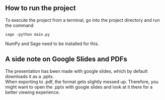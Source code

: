 ## How to run the project

To execute the project from a terminal, go into the project directory and run the command 

``` sage -python main.py ```

NumPy and Sage need to be installed for this.

## A side note on Google Slides and PDFs

The presentation has been made with google slides, which by default downloads it as a .pptx. \
When exporting to .pdf, the format gets slightly messed up.
Therefore, you might want to open the .pptx with google slides and look at it there for a better viewing experience.